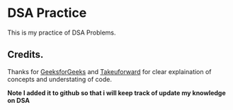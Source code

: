 # DSA Practice

This is my practice of DSA Problems.

## Credits.

Thanks for [GeeksforGeeks](https://www.geeksforgeeks.org/) and [Takeuforward](https://takeuforward.org/) for clear explaination of concepts and understating of code.

**Note I added it to github so that i will keep track of update my knowledge on DSA**

